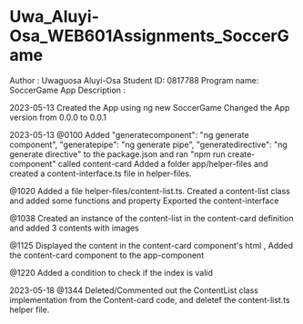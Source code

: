 # Uwa_Aluyi-Osa_WEB601Assignments_SoccerGame

Author : Uwaguosa Aluyi-Osa
Student ID: 0817788
Program name: SoccerGame
App Description :

2023-05-13
Created the App using ng new SoccerGame
Changed the App version from 0.0.0 to 0.0.1

2023-05-13
@0100
Added     "generatecomponent": "ng generate component",
    "generatepipe": "ng generate pipe",
    "generatedirective": "ng generate directive" to the package.json and ran "npm run create-component" called content-card
Added a folder app/helper-files and created a content-interface.ts file in helper-files.

@1020
Added a file helper-files/content-list.ts. Created a content-list class and added some functions and property
Exported the content-interface

@1038
Created an instance of the content-list in the content-card definition and added 3 contents with images

@1125
Displayed the content in the content-card component's html , Added the content-card component to the app-component

@1220
Added a condition to check if the index is valid

2023-05-18
@1344
Deleted/Commented out the ContentList class implementation from the Content-card code, and
deletef the content-list.ts helper file.
